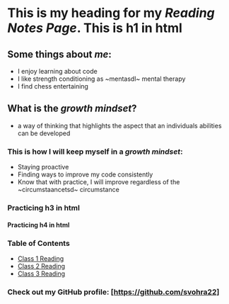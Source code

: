 # This is my heading for my _Reading Notes Page_. This is h1 in html

## Some things about _me_:

* I enjoy learning about code 
* I like strength conditioning as ~mentasdl~ mental therapy 
* I find chess entertaining  

## What is the _growth mindset_?

- a way of thinking that highlights the aspect that an individuals abilities can be developed
 
### This is how I will keep myself in a _growth mindset_:

- Staying proactive 
- Finding ways to improve my code consistently 
- Know that with practice, I will improve regardless of the ~circumstaancetsd~ circumstance

### Practicing h3 in html
#### Practicing h4 in html

### Table of Contents
- [Class 1 Reading](class1.md)
- [Class 2 Reading](class2.md)
- [Class 3 Reading](class3.md)

### Check out my GitHub profile: [https://github.com/svohra22]





